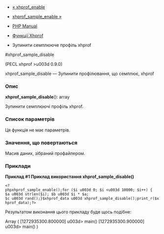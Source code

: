 - [« xhprof_enable](function.xhprof-enable.md)
- [xhprof_sample_enable »](function.xhprof-sample-enable.md)

- [PHP Manual](index.md)
- [Функції Xhprof](ref.xhprof.md)
- Зупинити семплююче профіль xhprof

#xhprof_sample_disable

(PECL xhprof \>u003d 0.9.0)

xhprof_sample_disable — Зупинити профілювання, що семплює, xhprof

### Опис

**xhprof_sample_disable**(): array

Зупинити семплюючі профіль xhprof.

### Список параметрів

Ця функція не має параметрів.

### Значення, що повертаються

Масив даних, зібраний профайлером.

### Приклади

**Приклад #1 Приклад використання **xhprof_sample_disable()****

` <?phpxhprof_sample_enable();for ($i u003d 0; $i <u003d 10000; $i++) {   $a u003d strlen($i); $b u003d $i * $a; $c u003d rand();}$xhprof_data u003d xhprof_sample_disable();print_r($xhprof_data);?> `

Результатом виконання цього прикладу буде щось подібне:

Array
(
[1272935300.800000] u003d> main()
[1272935300.900000] u003d> main()
)
